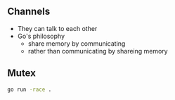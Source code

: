 ## Channels

- They can talk to each other
- Go's philosophy
  - share memory by communicating
  - rather than communicating by shareing memory

## Mutex

```sh
go run -race .
```
